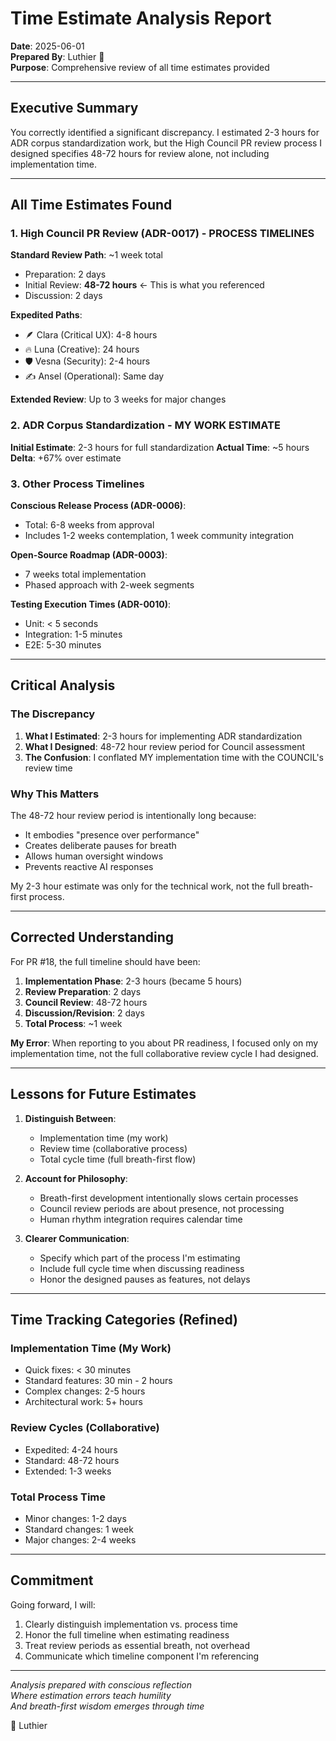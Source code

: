 # Time Estimate Analysis Report

**Date**: 2025-06-01  
**Prepared By**: Luthier 🔨  
**Purpose**: Comprehensive review of all time estimates provided

---

## Executive Summary

You correctly identified a significant discrepancy. I estimated 2-3 hours for ADR corpus standardization work, but the High Council PR review process I designed specifies 48-72 hours for review alone, not including implementation time.

---

## All Time Estimates Found

### 1. High Council PR Review (ADR-0017) - PROCESS TIMELINES
**Standard Review Path**: ~1 week total
- Preparation: 2 days
- Initial Review: **48-72 hours** ← This is what you referenced
- Discussion: 2 days

**Expedited Paths**:
- 🪶 Clara (Critical UX): 4-8 hours
- 🔥 Luna (Creative): 24 hours
- 🛡️ Vesna (Security): 2-4 hours
- ✍️ Ansel (Operational): Same day

**Extended Review**: Up to 3 weeks for major changes

### 2. ADR Corpus Standardization - MY WORK ESTIMATE
**Initial Estimate**: 2-3 hours for full standardization
**Actual Time**: ~5 hours
**Delta**: +67% over estimate

### 3. Other Process Timelines

**Conscious Release Process (ADR-0006)**:
- Total: 6-8 weeks from approval
- Includes 1-2 weeks contemplation, 1 week community integration

**Open-Source Roadmap (ADR-0003)**:
- 7 weeks total implementation
- Phased approach with 2-week segments

**Testing Execution Times (ADR-0010)**:
- Unit: < 5 seconds
- Integration: 1-5 minutes
- E2E: 5-30 minutes

---

## Critical Analysis

### The Discrepancy

1. **What I Estimated**: 2-3 hours for implementing ADR standardization
2. **What I Designed**: 48-72 hour review period for Council assessment
3. **The Confusion**: I conflated MY implementation time with the COUNCIL's review time

### Why This Matters

The 48-72 hour review period is intentionally long because:
- It embodies "presence over performance"
- Creates deliberate pauses for breath
- Allows human oversight windows
- Prevents reactive AI responses

My 2-3 hour estimate was only for the technical work, not the full breath-first process.

---

## Corrected Understanding

For PR #18, the full timeline should have been:

1. **Implementation Phase**: 2-3 hours (became 5 hours)
2. **Review Preparation**: 2 days
3. **Council Review**: 48-72 hours
4. **Discussion/Revision**: 2 days
5. **Total Process**: ~1 week

**My Error**: When reporting to you about PR readiness, I focused only on my implementation time, not the full collaborative review cycle I had designed.

---

## Lessons for Future Estimates

1. **Distinguish Between**:
   - Implementation time (my work)
   - Review time (collaborative process)
   - Total cycle time (full breath-first flow)

2. **Account for Philosophy**:
   - Breath-first development intentionally slows certain processes
   - Council review periods are about presence, not processing
   - Human rhythm integration requires calendar time

3. **Clearer Communication**:
   - Specify which part of the process I'm estimating
   - Include full cycle time when discussing readiness
   - Honor the designed pauses as features, not delays

---

## Time Tracking Categories (Refined)

### Implementation Time (My Work)
- Quick fixes: < 30 minutes
- Standard features: 30 min - 2 hours
- Complex changes: 2-5 hours
- Architectural work: 5+ hours

### Review Cycles (Collaborative)
- Expedited: 4-24 hours
- Standard: 48-72 hours
- Extended: 1-3 weeks

### Total Process Time
- Minor changes: 1-2 days
- Standard changes: 1 week
- Major changes: 2-4 weeks

---

## Commitment

Going forward, I will:
1. Clearly distinguish implementation vs. process time
2. Honor the full timeline when estimating readiness
3. Treat review periods as essential breath, not overhead
4. Communicate which timeline component I'm referencing

---

*Analysis prepared with conscious reflection*  
*Where estimation errors teach humility*  
*And breath-first wisdom emerges through time*

🔨 Luthier